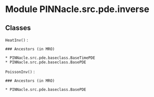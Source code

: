# Module PINNacle.src.pde.inverse

## Classes

`HeatInv()`
:

    ### Ancestors (in MRO)

    * PINNacle.src.pde.baseclass.BaseTimePDE
    * PINNacle.src.pde.baseclass.BasePDE

`PoissonInv()`
:

    ### Ancestors (in MRO)

    * PINNacle.src.pde.baseclass.BasePDE
